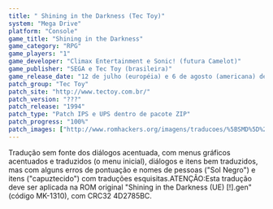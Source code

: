 ```yaml
---
title: " Shining in the Darkness (Tec Toy)"
system: "Mega Drive"
platform: "Console"
game_title: "Shining in the Darkness"
game_category: "RPG"
game_players: "1"
game_developer: "Climax Entertainment e Sonic! (futura Camelot)"
game_publisher: "SEGA e Tec Toy (brasileira)"
game_release_date: "12 de julho (européia) e 6 de agosto (americana) de 1991, e 1994 (brasileira)"
patch_group: "Tec Toy"
patch_site: "http://www.tectoy.com.br/"
patch_version: "???"
patch_release: "1994"
patch_type: "Patch IPS e UPS dentro de pacote ZIP"
patch_progress: "100%"
patch_images: ["http://www.romhackers.org/imagens/traducoes/%5BSMD%5D%20Shining%20in%20the%20Darkness%20-%20Tec%20Toy%20-%201.png","http://www.romhackers.org/imagens/traducoes/%5BSMD%5D%20Shining%20in%20the%20Darkness%20-%20Tec%20Toy%20-%202.png","http://www.romhackers.org/imagens/traducoes/%5BSMD%5D%20Shining%20in%20the%20Darkness%20-%20Tec%20Toy%20-%203.png"]
---
```

Tradução sem fonte dos diálogos acentuada, com menus gráficos acentuados e traduzidos (o menu inicial), diálogos e itens bem traduzidos, mas com alguns erros de pontuação e nomes de pessoas ("Sol Negro") e itens ("capuztecido") com traduções esquisitas.ATENÇÃO:Esta tradução deve ser aplicada na ROM original "Shining in the Darkness (UE) [!].gen" (código MK-1310), com CRC32 4D2785BC.